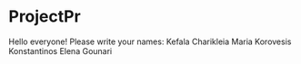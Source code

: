# ProjectPr

Hello everyone!
Please write your names:
Kefala Charikleia Maria
Korovesis Konstantinos
Elena Gounari
